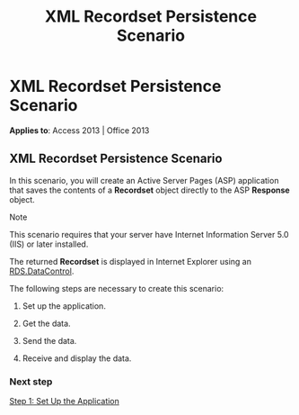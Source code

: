 ﻿---
title: XML Recordset Persistence Scenario
TOCTitle: XML Recordset Persistence Scenario
ms:assetid: 08f464da-10ba-b649-7571-766a40da2e04
ms:mtpsurl: https://msdn.microsoft.com/library/JJ248825(v=office.15)
ms:contentKeyID: 48543107
ms.date: 09/18/2015
mtps_version: v=office.15
---

# XML Recordset Persistence Scenario

**Applies to**: Access 2013 | Office 2013

## XML Recordset Persistence Scenario

In this scenario, you will create an Active Server Pages (ASP) application that saves the contents of a **Recordset** object directly to the ASP **Response** object.

> [!NOTE]
> This scenario requires that your server have Internet Information Server 5.0 (IIS) or later installed.

The returned **Recordset** is displayed in Internet Explorer using an [RDS.DataControl](datacontrol-object-rds.md).

The following steps are necessary to create this scenario:

1.  Set up the application.

2.  Get the data.

3.  Send the data.

4.  Receive and display the data.

### Next step

[Step 1: Set Up the Application](step-1-set-up-the-application.md)

